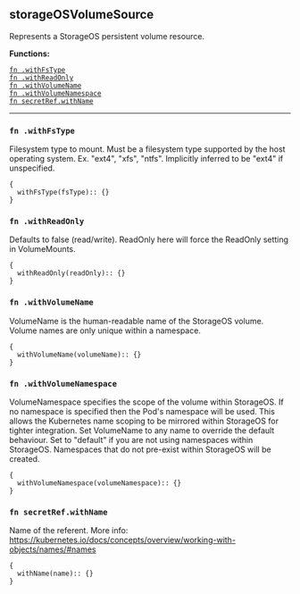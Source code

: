 
## storageOSVolumeSource
Represents a StorageOS persistent volume resource.

**Functions:**

[`fn .withFsType`](#fn-withfstype)  
[`fn .withReadOnly`](#fn-withreadonly)  
[`fn .withVolumeName`](#fn-withvolumename)  
[`fn .withVolumeNamespace`](#fn-withvolumenamespace)  
[`fn secretRef.withName`](#fn-secretrefwithname)  

---


### `fn .withFsType`
Filesystem type to mount. Must be a filesystem type supported by the host operating system. Ex. "ext4", "xfs", "ntfs". Implicitly inferred to be "ext4" if unspecified.
```jsonnet
{
  withFsType(fsType):: {}
}
```

### `fn .withReadOnly`
Defaults to false (read/write). ReadOnly here will force the ReadOnly setting in VolumeMounts.
```jsonnet
{
  withReadOnly(readOnly):: {}
}
```

### `fn .withVolumeName`
VolumeName is the human-readable name of the StorageOS volume.  Volume names are only unique within a namespace.
```jsonnet
{
  withVolumeName(volumeName):: {}
}
```

### `fn .withVolumeNamespace`
VolumeNamespace specifies the scope of the volume within StorageOS.  If no namespace is specified then the Pod's namespace will be used.  This allows the Kubernetes name scoping to be mirrored within StorageOS for tighter integration. Set VolumeName to any name to override the default behaviour. Set to "default" if you are not using namespaces within StorageOS. Namespaces that do not pre-exist within StorageOS will be created.
```jsonnet
{
  withVolumeNamespace(volumeNamespace):: {}
}
```

### `fn secretRef.withName`
Name of the referent. More info: https://kubernetes.io/docs/concepts/overview/working-with-objects/names/#names
```jsonnet
{
  withName(name):: {}
}
```


